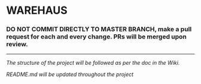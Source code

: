 # WAREHAUS

### **DO NOT COMMIT DIRECTLY TO MASTER BRANCH, make a pull request for each and every change. PRs will be merged upon review.**
-----

*The structure of the project will be followed as per the doc in the Wiki.*

*README.md will be updated throughout the project*

